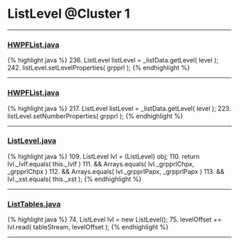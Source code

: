 # ListLevel @Cluster 1

***

### [HWPFList.java](https://searchcode.com/codesearch/view/97384433/)
{% highlight java %}
236. ListLevel listLevel = _listData.getLevel( level );
242. listLevel.setLevelProperties( grpprl );
{% endhighlight %}

***

### [HWPFList.java](https://searchcode.com/codesearch/view/97384433/)
{% highlight java %}
217. ListLevel listLevel = _listData.getLevel( level );
223. listLevel.setNumberProperties( grpprl );
{% endhighlight %}

***

### [ListLevel.java](https://searchcode.com/codesearch/view/97384065/)
{% highlight java %}
109. ListLevel lvl = (ListLevel) obj;
110. return lvl._lvlf.equals( this._lvlf )
111.         && Arrays.equals( lvl._grpprlChpx, _grpprlChpx )
112.         && Arrays.equals( lvl._grpprlPapx, _grpprlPapx )
113.         && lvl._xst.equals( this._xst );
{% endhighlight %}

***

### [ListTables.java](https://searchcode.com/codesearch/view/97384153/)
{% highlight java %}
74. ListLevel lvl = new ListLevel();
75. levelOffset += lvl.read( tableStream, levelOffset );
{% endhighlight %}

***

